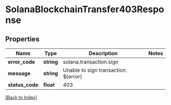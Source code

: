 # SolanaBlockchainTransfer403Response

## Properties

Name | Type | Description | Notes
------------ | ------------- | ------------- | -------------
**error_code** | **string** | solana.transaction.sign |
**message** | **string** | Unable to sign transaction. ${error} |
**status_code** | **float** | 403 |

[[Back to Index]](../index.md)
